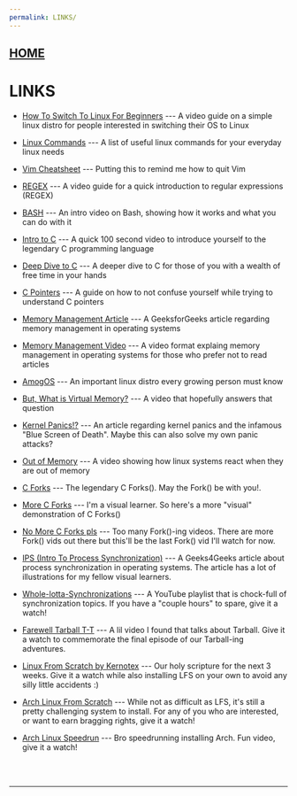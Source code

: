 ```yaml
---
permalink: LINKS/
---
```

## [HOME](../)

# LINKS

* [How To Switch To Linux For Beginners](https://www.youtube.com/watch?v=IyT4wfz5ZMg&t=1202s/) ---
  A video guide on a simple linux distro for people interested in switching their OS to Linux

* [Linux Commands](https://www.hostinger.com/tutorials/linux-commands) ---
  A list of useful linux commands for your everyday linux needs

* [Vim Cheatsheet](https://quickref.me/vim) ---
  Putting this to remind me how to quit Vim

* [REGEX](https://www.youtube.com/watch?v=bgBWp9EIlMM) ---
  A video guide for a quick introduction to regular expressions (REGEX)

* [BASH](https://www.youtube.com/watch?v=I4EWvMFj37g) ---
  An intro video on Bash, showing how it works and what you can do with it 


* [Intro to C](https://www.youtube.com/watch?v=U3aXWizDbQ4) ---
  A quick 100 second video to introduce yourself to the legendary C programming language

* [Deep Dive to C](https://www.youtube.com/watch?v=KJgsSFOSQv0) ---
  A deeper dive to C for those of you with a wealth of free time in your hands

* [C Pointers](https://www.youtube.com/watch?v=2ybLD6_2gKM) ---
  A guide on how to not confuse yourself while trying to understand C pointers



* [Memory Management Article](https://www.geeksforgeeks.org/memory-management-in-operating-system/) ---
  A GeeksforGeeks article regarding memory management in operating systems

* [Memory Management Video](https://www.youtube.com/watch?v=p9yZNLeOj4s) ---
  A video format explaing memory management in operating systems for those who prefer not to read articles

* [AmogOS](https://github.com/Amog-OS/AmogOS) ---
  An important linux distro every growing person must know


* [But, What is Virtual Memory?](https://www.youtube.com/watch?v=A9WLYbE0p-I) ---
  A video that hopefully answers that question

* [Kernel Panics!?](https://www.makeuseof.com/tag/dont-panic-everything-you-need-to-know-about-kernel-panics/) ---
  An article regarding kernel panics and the infamous "Blue Screen of Death". Maybe this can also solve my own panic attacks?

* [Out of Memory](https://www.youtube.com/watch?v=Cm3-6cOwICU) ---
  A video showing how linux systems react when they are out of memory


* [C Forks](https://www.youtube.com/watch?v=cex9XrZCU14) ---
  The legendary C Forks(). May the Fork() be with you!. 

* [More C Forks](https://www.youtube.com/watch?v=QD9YKSg3wCc) ---
  I'm a visual learner. So here's a more "visual" demonstration of C Forks()

* [No More C Forks pls](https://www.youtube.com/watch?v=xVSPv-9x3gk) ---
  Too many Fork()-ing videos. There are more Fork() vids out there but this'll be the last Fork() vid I'll watch for now.
  

* [IPS (Intro To Process Synchronization)](https://www.geeksforgeeks.org/introduction-of-process-synchronization/) ---
  A Geeks4Geeks article about process synchronization in operating systems. The article has a lot of illustrations for my fellow visual learners.

* [Whole-lotta-Synchronizations](https://www.youtube.com/watch?v=ph2awKa8r5Y&list=PLBlnK6fEyqRjDf_dmCEXgl6XjVKDDj0M2) ---
  A YouTube playlist that is chock-full of synchronization topics. If you have a "couple hours" to spare, give it a watch!

* [Farewell Tarball T-T](https://www.youtube.com/watch?v=ArHXYO-Ktzs&t=312s) ---
  A lil video I found that talks about Tarball. Give it a watch to commemorate the final episode of our Tarball-ing adventures. 


* [Linux From Scratch by Kernotex](https://www.youtube.com/playlist?list=PLyc5xVO2uDsDzdT8lkx430hZ-gY69wgS3) ---
  Our holy scripture for the next 3 weeks. Give it a watch while also installing LFS on your own to avoid any silly little accidents :)

* [Arch Linux From Scratch](https://www.youtube.com/watch?v=_JYIAaLrwcY) ---
  While not as difficult as LFS, it's still a pretty challenging system to install. For any of you who are interested, or want to earn bragging rights, give it a watch!
 
* [Arch Linux Speedrun](https://www.youtube.com/watch?v=8utpbbdj0LQ) ---
  Bro speedrunning installing Arch. Fun video, give it a watch!
<br>
<br>
<hr>
